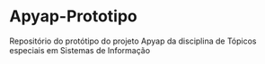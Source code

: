 # Apyap-Prototipo
Repositório do protótipo do projeto Apyap da disciplina de Tópicos especiais em Sistemas de Informação
